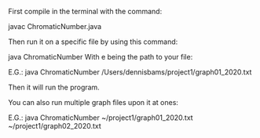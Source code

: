 First compile in the terminal with the command:

javac ChromaticNumber.java 

Then run it on a specific file by using this command:

java ChromaticNumber <e>
With e being the path to your file:

E.G.:
java ChromaticNumber /Users/dennisbams/project1/graph01_2020.txt

Then it will run the program.

You can also run multiple graph files upon it at ones:

E.G.:
java ChromaticNumber ~/project1/graph01_2020.txt ~/project1/graph02_2020.txt 
